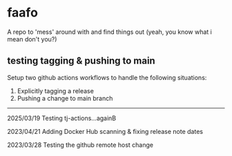 # faafo
A repo to 'mess' around with and find things out (yeah, you know what i mean don't you?)

## testing tagging & pushing to main
Setup two github actions workflows to handle the following situations:

1. Explicitly tagging a release
2. Pushing a change to main branch

***
2025/03/19
Testing tj-actions...againB

2023/04/21
Adding Docker Hub scanning & fixing release note dates

2023/03/28
Testing the github remote host change
